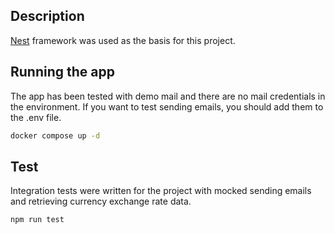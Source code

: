 ## Description

[Nest](https://github.com/nestjs/nest) framework was used as the basis for this project.

## Running the app

The app has been tested with demo mail and there are no mail credentials in the environment. If you want to test sending emails, you should add them to the .env file.

```bash
docker compose up -d
```

## Test
Integration tests were written for the project with mocked sending emails and retrieving currency exchange rate data.
```bash
npm run test
```
